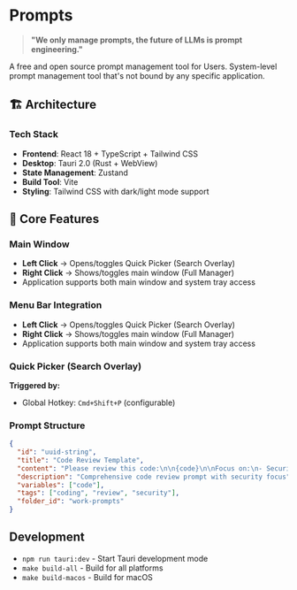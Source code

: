 # Prompts

> **"We only manage prompts, the future of LLMs is prompt engineering."**

A free and open source prompt management tool for Users. System-level prompt management tool that's not bound by any specific application.

## 🏗️ Architecture

### Tech Stack

- **Frontend**: React 18 + TypeScript + Tailwind CSS
- **Desktop**: Tauri 2.0 (Rust + WebView)
- **State Management**: Zustand
- **Build Tool**: Vite
- **Styling**: Tailwind CSS with dark/light mode support

## 🎯 Core Features

### Main Window

- **Left Click** → Opens/toggles Quick Picker (Search Overlay)
- **Right Click** → Shows/toggles main window (Full Manager)
- Application supports both main window and system tray access

### Menu Bar Integration

- **Left Click** → Opens/toggles Quick Picker (Search Overlay)
- **Right Click** → Shows/toggles main window (Full Manager)
- Application supports both main window and system tray access

### Quick Picker (Search Overlay)

**Triggered by:**

- Global Hotkey: `Cmd+Shift+P` (configurable)

### Prompt Structure

```json
{
  "id": "uuid-string",
  "title": "Code Review Template",
  "content": "Please review this code:\n\n{code}\n\nFocus on:\n- Security\n- Performance\n- Best practices",
  "description": "Comprehensive code review prompt with security focus",
  "variables": ["code"],
  "tags": ["coding", "review", "security"],
  "folder_id": "work-prompts"
}
```

## Development

- `npm run tauri:dev` - Start Tauri development mode
- `make build-all` - Build for all platforms
- `make build-macos` - Build for macOS
